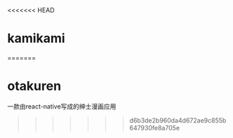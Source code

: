 <<<<<<< HEAD
# kamikami
=======
# otakuren
一款由react-native写成的绅士漫画应用
>>>>>>> d6b3de2b960da4d672ae9c855b647930fe8a705e
